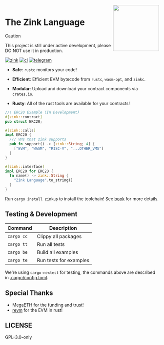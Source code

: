 <img align="right" width="150" height="150" top="100" src = "https://avatars.githubusercontent.com/u/138247979?s=400&u=cbf4b9e9da048899a947f08d92e030806d5bd50b&v=4"/>

# The Zink Language

> [!CAUTION]
>
> This project is still under active development, please DO NOT use it in production.

[![zink][version-badge]][version-link]
[![ci][ci-badge]][ci-link]
[![telegram][telegram-badge]][telegram-group]

- **Safe**: `rustc` monitors your code!

- **Efficient**: Efficient EVM bytecode from `rustc`, `wasm-opt`, and `zinkc`.

- **Modular**: Upload and download your contract components via `crates.io`.

- **Rusty**: All of the rust tools are available for your contracts!

```rust
//! ERC20 Example (In Development)
#[zink::contract]
pub struct ERC20;

#[zink::calls]
impl ERC20 {
  /// VMs that zink supports
  pub fn support() -> [zink::String; 4] {
    ["EVM", "WASM", "RISC-V", "...OTHER_VMS"]
  }
}

#[zink::interface]
impl ERC20 for ERC20 {
  fn name() -> zink::String {
    "Zink Language".to_string()
  }
}
```

Run `cargo install zinkup` to install the toolchain! See [book](https://zink-lang.org/) for more details.

## Testing & Development

| Command    | Description            |
| ---------- | ---------------------- |
| `cargo cc` | Clippy all packages    |
| `cargo tt` | Run all tests          |
| `cargo be` | Build all examples     |
| `cargo te` | Run tests for examples |

We're using `cargo-nextest` for testing, the commands above are described in [.cargo/config.toml](.cargo/config.toml).

## Special Thanks

- [MegaETH](https://github.com/megaeth-labs) for the funding and trust!
- [revm](https://github.com/bluealloy/revm) for the EVM in rust!

## LICENSE

GPL-3.0-only

[book]: https://zink-lang.org/
[telegram-badge]: https://img.shields.io/endpoint?label=chat&style=flat&url=https%3A%2F%2Fmogyo.ro%2Fquart-apis%2Ftgmembercount%3Fchat_id%3Dzinklang
[telegram-group]: https://t.me/zinklang
[version-badge]: https://img.shields.io/crates/v/zinkc
[version-link]: https://docs.rs/zinkc
[ci-badge]: https://img.shields.io/github/actions/workflow/status/clearloop/zink/main.yml
[ci-link]: https://github.com/clearloop/zink/actions/workflows/main.yml
[rustc-codegen]: https://doc.rust-lang.org/rustc/codegen-options/index.html
[wasm-opt]: https://github.com/WebAssembly/binaryen#binaryen-optimizations
